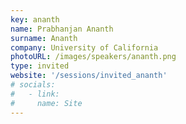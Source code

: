 ```yaml
---
key: ananth 
name: Prabhanjan Ananth
surname: Ananth
company: University of California
photoURL: /images/speakers/ananth.png
type: invited
website: '/sessions/invited_ananth'
# socials:
#   - link: 
#     name: Site
---
```

